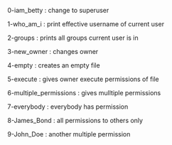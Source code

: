 0-iam_betty : change to superuser

1-who_am_i : print effective username of current user

2-groups : prints all groups current user is in

3-new_owner : changes owner

4-empty : creates an empty file

5-execute : gives owner execute permissions of file

6-multiple_permissions : gives mulltiple permissions

7-everybody : everybody has permission

8-James_Bond : all permissions to others only

9-John_Doe : another multiple permission
